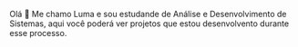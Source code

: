 Olá 👋
Me chamo Luma e sou estudande de Análise e Desenvolvimento de Sistemas, aqui você poderá ver projetos que estou desenvolvento durante esse processo.

